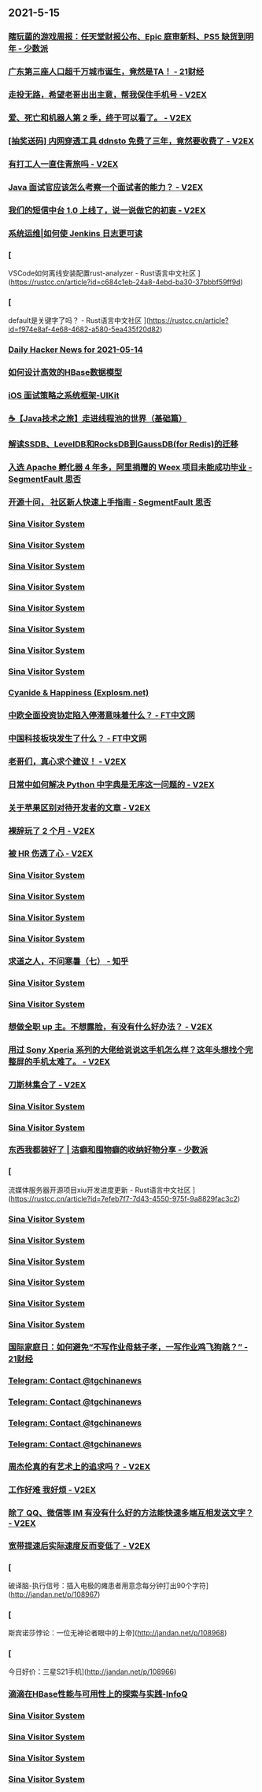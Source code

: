 
## 2021-5-15

### [瞎玩菌的游戏周报：任天堂财报公布、Epic 庭审新料、PS5 缺货到明年 - 少数派](https://sspai.com/post/66602)

### [广东第三座人口超千万城市诞生，竟然是TA！ - 21财经](https://m.21jingji.com/article/20210515/herald/901c6879f63b55ce0ae9d436ee1f17d7.html)

### [走投无路，希望老哥出出主意，帮我保住手机号 - V2EX](https://www.v2ex.com/t/776991)

### [爱、死亡和机器人第 2 季，终于可以看了。 - V2EX](https://www.v2ex.com/t/776973)

### [[抽奖送码] 内网穿透工具 ddnsto 免费了三年，竟然要收费了 - V2EX](https://www.v2ex.com/t/776964)

### [有打工人一直住青旅吗 - V2EX](https://www.v2ex.com/t/776925)

### [Java 面试官应该怎么考察一个面试者的能力？ - V2EX](https://www.v2ex.com/t/776891)

### [我们的短信中台 1.0 上线了，说一说做它的初衷 - V2EX](https://www.v2ex.com/t/776890)

### [系统运维|如何使 Jenkins 日志更可读](https://linux.cn/article-13392-1.html?utm_source=rss&utm_medium=rss)

### [
VSCode如何离线安装配置rust-analyzer - Rust语言中文社区
](https://rustcc.cn/article?id=c684c1eb-24a8-4ebd-ba30-37bbbf59ff9d)

### [
default是关键字了吗？ - Rust语言中文社区
](https://rustcc.cn/article?id=f974e8af-4e68-4682-a580-5ea435f20d82)

### [Daily Hacker News for 2021-05-14](https://www.daemonology.net/hn-daily/2021-05-14.html)

### [如何设计高效的HBase数据模型](https://www.infoq.cn/article/21d0cd3f37a02e089b5ec6be8)

### [iOS 面试策略之系统框架-UIKit](https://www.infoq.cn/article/6536a950fa07cc04a9ec54e9c)

### [☕【Java技术之旅】走进线程池的世界（基础篇）](https://www.infoq.cn/article/305eaf83e829218e88b9fcde8)

### [解读SSDB、LevelDB和RocksDB到GaussDB(for Redis)的迁移](https://www.infoq.cn/article/f114ca4a947c94cedda4481e1)

### [入选 Apache 孵化器 4 年多，阿里捐赠的 Weex 项目未能成功毕业 - SegmentFault 思否](https://segmentfault.com/a/1190000040004367)

### [开源十问， 社区新人快速上手指南 - SegmentFault 思否](https://segmentfault.com/a/1190000039986016)

### [Sina Visitor System](https://weibo.com/1715118170/KfyOo9Ez5)

### [Sina Visitor System](https://weibo.com/1715118170/Kfyq3C0oo)

### [Sina Visitor System](https://weibo.com/1715118170/Kfy1Qcgyl)

### [Sina Visitor System](https://weibo.com/1715118170/KfxDopfqg)

### [Sina Visitor System](https://weibo.com/1715118170/Kfxf2EzDB)

### [Sina Visitor System](https://weibo.com/1642628345/Kfyqo2IkD)

### [Sina Visitor System](https://weibo.com/1642628345/KfyqctWEd)

### [Sina Visitor System](https://weibo.com/1642628345/KfxM23v0o)

### [Cyanide & Happiness (Explosm.net)](http://www.explosm.net/comics/5871/)

### [中欧全面投资协定陷入停滞意味着什么？ - FT中文网](http://www.ftchinese.com/story/001092497)

### [中国科技板块发生了什么？ - FT中文网](http://www.ftchinese.com/story/001092459)

### [老哥们，真心求个建议！ - V2EX](https://www.v2ex.com/t/777011)

### [日常中如何解决 Python 中字典是无序这一问题的 - V2EX](https://www.v2ex.com/t/776937)

### [关于苹果区别对待开发者的文章 - V2EX](https://www.v2ex.com/t/776920)

### [裸辞玩了 2 个月 - V2EX](https://www.v2ex.com/t/776907)

### [被 HR 伤透了心 - V2EX](https://www.v2ex.com/t/776906)

### [Sina Visitor System](https://weibo.com/1402400261/KfyUE5doX)

### [Sina Visitor System](https://weibo.com/1715118170/KfzgTsFGL)

### [Sina Visitor System](https://weibo.com/1715118170/Kfzg41I4W)

### [Sina Visitor System](https://weibo.com/1715118170/KfzctdyIE)

### [求道之人，不问寒暑（七） - 知乎](https://zhuanlan.zhihu.com/p/372521032)

### [Sina Visitor System](https://weibo.com/1746173800/KfzALjNRG)

### [Sina Visitor System](https://weibo.com/1715118170/KfzBcvVMB)

### [想做全职 up 主。不想露脸，有没有什么好办法？ - V2EX](https://www.v2ex.com/t/777083)

### [用过 Sony Xperia 系列的大佬给说说这手机怎么样？这年头想找个完整屏的手机太难了。 - V2EX](https://www.v2ex.com/t/776944)

### [刀斯林集合了 - V2EX](https://www.v2ex.com/t/776932)

### [Sina Visitor System](https://weibo.com/1402400261/KfzW7pJCI)

### [Sina Visitor System](https://weibo.com/1402400261/KfzELwuWW)

### [东西我都装好了 | 洁癖和囤物癖的收纳好物分享 - 少数派](https://sspai.com/post/66597)

### [
流媒体服务器开源项目xiu开发进度更新 - Rust语言中文社区
](https://rustcc.cn/article?id=7efeb7f7-7d43-4550-975f-9a8829fac3c2)

### [Sina Visitor System](https://weibo.com/1746173800/KfAntx8Va)

### [Sina Visitor System](https://weibo.com/1402400261/KfApNc4pH)

### [Sina Visitor System](https://weibo.com/1402400261/KfAeYnK6d)

### [Sina Visitor System](https://weibo.com/1402400261/KfAeXyU1g)

### [Sina Visitor System](https://weibo.com/1402400261/KfA62kVMd)

### [Sina Visitor System](https://weibo.com/1402400261/KfA5un72R)

### [国际家庭日：如何避免“不写作业母慈子孝，一写作业鸡飞狗跳？” - 21财经](https://m.21jingji.com/article/20210515/herald/14ccab52c94cbd76ee0157cf80361a98.html)

### [Telegram: Contact @tgchinanews](https://t.me/tgchinanews/1220)

### [Telegram: Contact @tgchinanews](https://t.me/tgchinanews/1219)

### [Telegram: Contact @tgchinanews](https://t.me/tgchinanews/1218)

### [Telegram: Contact @tgchinanews](https://t.me/tgchinanews/1217)

### [周杰伦真的有艺术上的追求吗？ - V2EX](https://www.v2ex.com/t/777091)

### [工作好难 我好烦 - V2EX](https://www.v2ex.com/t/777028)

### [除了 QQ、微信等 IM 有没有什么好的方法能快速多端互相发送文字？ - V2EX](https://www.v2ex.com/t/777023)

### [宽带提速后实际速度反而变低了 - V2EX](https://www.v2ex.com/t/776978)

### [
破译脑-执行信号：插入电极的瘫患者用意念每分钟打出90个字符](http://jandan.net/p/108967)

### [
斯宾诺莎悖论：一位无神论者眼中的上帝](http://jandan.net/p/108968)

### [
今日好价：三星S21手机](http://jandan.net/p/108966)

### [滴滴在HBase性能与可用性上的探索与实践-InfoQ](https://www.infoq.cn/article/mospIP9IHouQ0p7xtV3l)

### [Sina Visitor System](https://weibo.com/1402400261/KfB1UzWNw)

### [Sina Visitor System](https://weibo.com/1402400261/KfB1j4wrX)

### [Sina Visitor System](https://weibo.com/1402400261/KfAtannWx)

### [Sina Visitor System](https://weibo.com/1715118170/KfAUeuptY)